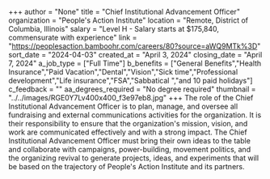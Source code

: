 +++
author = "None"
title = "Chief Institutional Advancement Officer"
organization = "People's Action Institute"
location = "Remote, District of Columbia, Illinois"
salary = "Level H - Salary starts at $175,840, commensurate with experience"
link = "https://peoplesaction.bamboohr.com/careers/80?source=aWQ9MTk%3D"
sort_date = "2024-04-03"
created_at = "April 3, 2024"
closing_date = "April 7, 2024"
a_job_type = ["Full Time"]
b_benefits = ["General Benefits","Health Insurance","Paid Vacation","Dental","Vision","Sick time","Professional development","Life insurance","FSA","Sabbatical ","and 10 paid holidays"]
c_feedback = ""
aa_degrees_required = "No degree required"
thumbnail = "../../images/RGE0Y7Lv400x400_f3e97eb8.jpg"
+++
The role of the Chief Institutional Advancement Officer is to plan, manage, and oversee all fundraising and external communications activities for the organization. It is their responsibility to ensure that the organization's mission, vision, and work are communicated effectively and with a strong impact. The Chief Institutional Advancement Officer must bring their own ideas to the table and collaborate with campaigns, power-building, movement politics, and the organizing revival to generate projects, ideas, and experiments that will be based on the trajectory of People's Action Institute and its partners.